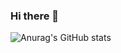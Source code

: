 ### Hi there 👋
![Anurag's GitHub stats](https://123321-cazud9oaq-sandfoxy.vercel.app/api?username=sandfoxy&show_icons=true&theme=transparent)
<!--
**SandFoxy/SandFoxy** is a ✨ _special_ ✨ repository because its `README.md` (this file) appears on your GitHub profile.

Here are some ideas to get you started:


#### Github Stats
<img src="https://github-readme-stats.vercel.app/api?username=SandFoxy&show_icons=true&theme=gotham" alt="github stats" width="45%" align="right"/>

- 🔭 I’m currently working on ...
- 🌱 I’m currently learning ...
- 👯 I’m looking to collaborate on ...
- 🤔 I’m looking for help with ...
- 💬 Ask me about ...
- 📫 How to reach me: ...
- 😄 Pronouns: ...
- ⚡ Fun fact: ...
-->
